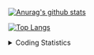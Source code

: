 [![Anurag's github stats](https://github-readme-stats.vercel.app/api?username=aldyrifaldi&count_private=true&show_icons=true&theme=radical)](https://github.com/aldyrifaldi/github-readme-stats)

[![Top Langs](https://github-readme-stats.vercel.app/api/top-langs/?username=aldyrifaldi&layout=compact&hide=html,css)](https://github.com/anuraghazra/github-readme-stats)

<details>
    <summary>Coding Statistics</summary> 
    <p align="center">
        <img src="https://wakatime.com/share/@aldy_rifaldi/b8516659-ae1d-4756-9a6b-49f5a053e896.svg" width="100%" height="400"/>
    </p>
</details>